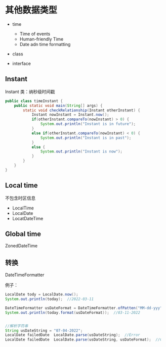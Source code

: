 # 其他数据类型

- time
  - Time of events
  - Human-friendly Time
  - Date adn time formatting

- class
- interface






## Instant

Instant 类：纳秒级时间戳


```java
public class timeInstant {
    public static void main(String[] args) {
        static void checkRelationship(Instant otherInstant) {
            Instant nowInstant = Instant.now();
            if(otherInstant.compareTo(nowInstant) > 0) {
                System.out.println("Instant is in future");
            }
            else if(otherInstant.compareTo(nowInstant) < 0) {
                System.out.println("Instant is in past");
            }
            else {
                System.out.println("Instant is now");
            }
        }
    }
}
```


## Local time

不包含时区信息

- LocalTime
- LocalDate
- LocatDateTime


## Global time


ZonedDateTime


## 转换

DateTimeFormatter


例子：

```java
LocalDate tody = LocalDate.now();
System.out.println(today);  //2022-03-11

DateTimeFormatter usDateFormat = DateTimeFormatter.ofPatten("MM-dd-yyy");
System.out.println(today.format(usDateFormat));  //03-11-2022


//解析字符串
String usDateString = "07-04-2022";
LocalDate failedDate  LocalDate.parse(usDateString);  //Error
LocalDate failedDate  LocalDate.parse(usDateString, usDateFormat);  //Correct
```
